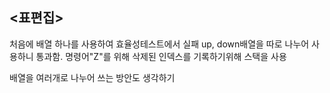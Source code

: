 ## <표편집>

처음에 배열 하나를 사용하여 효율성테스트에서 실패
up, down배열을 따로 나누어 사용하니 통과함.
명령어"Z"를 위해 삭제된 인덱스를 기록하기위해 스택을 사용

배열을 여러개로 나누어 쓰는 방안도 생각하기
